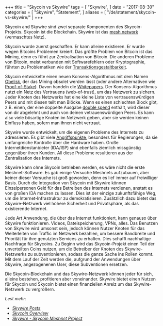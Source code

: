 +++
title = "Skycoin vs Skywire"
tags = [
    "Skywire",
]
date = "2017-08-30"
categories = [
    "Skywire",
    "Statement",
]
aliases = [
	"/de/statement/skycoin-vs-skywire/"
]
+++

Skycoin and Skywire sínd zwei separate Komponenten des Skycoin-Projekts.
Skycoin ist die Blockchain. Skywire ist das [mesh network](https://en.wikipedia.org/wiki/Mesh_networking) (vermaschtes Netz).

Skycoin wurde zuerst geschaffen. Er kann alleine existieren.
Er wurde wegen Bitcoins Problemen kreiert. Das größte Problem von Bitcoin ist das Mining, denn
es führt zur Zentralisation von Bitcoin. Die anderen Probleme von Bitcoin, meist verbunden mit Softwarefehlern oder Kryptographie, führten zu Problematiken wie der [Transaktionsgestaltbarkeit](https://en.bitcoin.it/wiki/Transaction_Malleability).

Skycoin entwickelte einen neuen Konsens-Algorithmus mit dem Namen [Obelisk](https://www.skycoin.net/whitepapers), der das Mining obsolet werden lässt (oder andere Alternativen wie [Proof-of-Stake](https://en.wikipedia.org/wiki/Proof-of-stake)).
Davon handeln die [Whitepapers](https://www.skycoin.net/whitepapers).
Der Konsens-Algorithmus nutzt ein Netz des Vertrauens (web-of-trust), um das Netzwerk zu sichern.
Jeder Knoten des Netzwerks hat eine kleine Liste von vertrauenswürdigen Peers und mit diesen teilt man Blöcke.
Wenn es einen schlechten Block gibt, z.B. einen, der eine doppelte Ausgabe [double spend](https://en.wikipedia.org/wiki/Double-spending) enthält, wird dieser von dir abgelehnt und auch von deinen vetrauenswürdigen Peers. Es kann also viele bösartige Knoten im Netzwerk geben, aber sie werden keinen Einfluss haben, sofern man ihnen nicht vertraut.

Skywire wurde entwickelt, um die eigenen Probleme des Internets zu adressieren. Es gibt viele [Angriffspunkte](https://en.wikipedia.org/wiki/BGP_hijacking), besonders für Regierungen, da sie umfangreiche Kontrolle über die Hardware haben. Große Internetdienstanbieter (IDA/ISP) sind ebenfalls ziemlich missgünstig gegenüber ihren Kunden.
All diese Probleme resultieren aus der Zentralisation des Internets.

Skywire kann ohne Skycoin betrieben werden, es wäre nicht die erste Meshnet-Software. Es gab einige Versuche Meshnets aufzubauen, aber keiner dieser Versuche ist groß geworden, denn es lief immer auf freiwilliger Basis.
Durch die Integration von Skycoin mit Skywire können Einzelpersonen Geld für das Betreiben des Internets verdienen, anstatt es von großen IDA machen zu lassen. Dies ist der einzige zukunftsfähige Weg, um die Internet-Infrastruktur zu demokratisieren. Zusätzlich dazu bietet das Skywire-Netzwerk viel höhere Sicherheit und Privatsphäre, als das existierende Internet.

Jede Art Anwendung, die über das Internet funktioniert, kann genauso über Skywire funktionieren.
Videos, Dateispeicherung, VPNs, alles. Das Benutzen von Skywire wird umsonst sein, jedoch können Nutzer Knoten für das Weiterleiten von Traffic im Netzwerk bezahlen, um bessere Bandbreite und Priorität für ihre genutzten Services zu erhalten. Dies schafft nachhaltige Nachfrage für Skycoins. Zu Beginn wird das Skycoin-Projekt einen Teil der unverteilten Coins nutzen, um die Betreiber der Knoten des Skywire-Netzwerks zu subventionieren, sodass die ganze Sache ins Rollen kommt. Mit dem Lauf der Zeit werden die, aufgrund der Anwendungen über Skywire, angezogenenen User, diese Subventionen ersetzen.

Die Skycoin-Blockchain und das Skywire-Netzwerk können jeder für sich, alleine bestehen, profitieren aber voneinander. Skywire bietet einen Nutzen für Skycoin und Skycoin bietet einen finanziellen Anreiz um das Skywire-Netzwerk zu vergrößern.

*Lest mehr:*

* *[Skywire Posts](/categories/skywire/)*
* *[Skycoin Overview](/overview/skycoin-overview/)*
* *[Skywire - Skycoin Meshnet Project](/overview/skywire---skycoin-meshnet-project/)*
